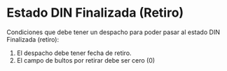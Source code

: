 # Estado DIN Finalizada (Retiro)

Condiciones que debe tener un despacho para poder pasar al estado DIN Finalizada (retiro):

1. El despacho debe tener fecha de retiro.
2. El campo de bultos por retirar debe ser cero (0)
